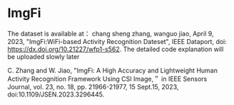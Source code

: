 # ImgFi
The dataset is available at： chang sheng zhang, wanguo jiao, April 9, 2023, "ImgFi:WiFi-based Activity Recognition Dateset", IEEE Dataport, doi: https://dx.doi.org/10.21227/wfp1-s562. The detailed code explanation will be uploaded slowly later

C. Zhang and W. Jiao, "ImgFi: A High Accuracy and Lightweight Human Activity Recognition Framework Using CSI Image,＂ in IEEE Sensors Journal, vol. 23, no. 18, pp. 21966-21977, 15 Sept.15, 2023, doi:10.1109/JSEN.2023.3296445.

